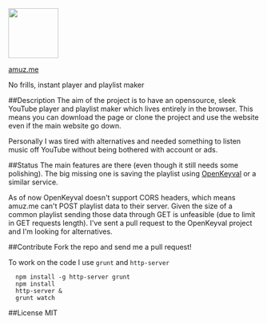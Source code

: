 <img src="http://framp.me/amuz.me/img/amuz-bunny.png" width="100" />

[amuz.me](http://amuz.me)

No frills, instant player and playlist maker

##Description
The aim of the project is to have an opensource, sleek YouTube player and playlist maker which lives entirely in the browser.
This means you can download the page or clone the project and use the website even if the main website go down.

Personally I was tired with alternatives and needed something to listen music off YouTube without being bothered with account or ads.

##Status
The main features are there (even though it still needs some polishing).
The big missing one is saving the playlist using [OpenKeyval](http://openkeyval.org) or a similar service.

As of now OpenKeyval doesn't support CORS headers, which means amuz.me can't POST playlist data to their server. 
Given the size of a common playlist sending those data through GET is unfeasible (due to limit in GET requests length).
I've sent a pull request to the OpenKeyval project and I'm looking for alternatives.

##Contribute
Fork the repo and send me a pull request!

To work on the code I use `grunt` and `http-server`

      npm install -g http-server grunt
      npm install
      http-server &
      grunt watch


##License
MIT
